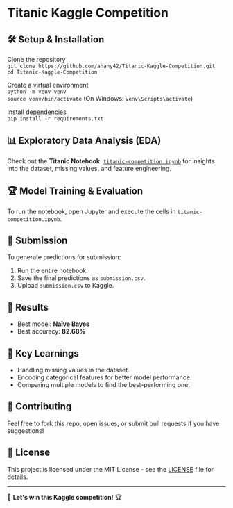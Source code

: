# Titanic Kaggle Competition  

## 🛠️ Setup & Installation  

Clone the repository  
`git clone https://github.com/ahany42/Titanic-Kaggle-Competition.git`  
`cd Titanic-Kaggle-Competition`  

Create a virtual environment  
`python -m venv venv`  
`source venv/bin/activate`  (On Windows: `venv\Scripts\activate`)  

Install dependencies  
`pip install -r requirements.txt`  

## 📊 Exploratory Data Analysis (EDA)  

Check out the **Titanic Notebook**: [`titanic-competition.ipynb`](titanic-competition.ipynb) for insights into the dataset, missing values, and feature engineering.  

## 🏆 Model Training & Evaluation  

To run the notebook, open Jupyter and execute the cells in `titanic-competition.ipynb`.  

## 🚀 Submission  

To generate predictions for submission:  
1. Run the entire notebook.  
2. Save the final predictions as `submission.csv`.  
3. Upload `submission.csv` to Kaggle.  

## 📜 Results  

- Best model: **Naïve Bayes**  
- Best accuracy: **82.68%**  

## 📌 Key Learnings  

- Handling missing values in the dataset.  
- Encoding categorical features for better model performance.  
- Comparing multiple models to find the best-performing one.  

## 📢 Contributing  

Feel free to fork this repo, open issues, or submit pull requests if you have suggestions!  

## 📜 License  

This project is licensed under the MIT License - see the [LICENSE](LICENSE) file for details.  

---

🚀 **Let's win this Kaggle competition!** 🏆  


